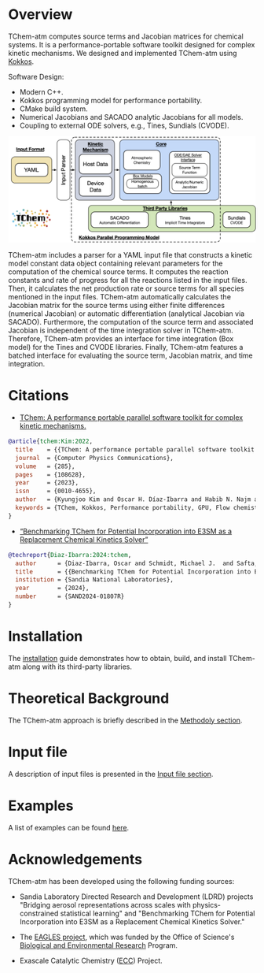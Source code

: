 # **Overview**
TChem-atm computes source terms and Jacobian matrices for chemical systems. It is a performance-portable software toolkit designed for complex kinetic mechanisms. We designed and implemented TChem-atm using [Kokkos](https://github.com/kokkos/kokkos.git).

Software Design:

  * Modern C++.
  * Kokkos programming model for performance portability.
  * CMake build system.
  * Numerical Jacobians and SACADO analytic Jacobians for all models.
  * Coupling to external ODE solvers, e.g., Tines, Sundials (CVODE).

![TChem](figures/TChem_atm.png)

TChem-atm includes a parser for a YAML input file that constructs a kinetic model constant data object containing relevant parameters for the computation of the chemical source terms. It computes the reaction constants and rate of progress for all the reactions listed in the input files. Then, it calculates the net production rate or source terms for all species mentioned in the input files. TChem-atm automatically calculates the Jacobian matrix for the source terms using either finite differences (numerical Jacobian) or automatic differentiation (analytical Jacobian via SACADO). Furthermore, the computation of the source term and associated Jacobian is independent of the time integration solver in TChem-atm. Therefore, TChem-atm provides an interface for time integration (Box model) for the Tines and CVODE libraries. Finally, TChem-atm features a batched interface for evaluating the source term, Jacobian matrix, and time integration.
# **Citations**
* [TChem: A performance portable parallel software
toolkit for complex kinetic mechanisms.](https://www.sciencedirect.com/science/article/pii/S0010465522003472)

```bibtex
@article{tchem:Kim:2022,
  title    = {{TChem: A performance portable parallel software toolkit for complex kinetic mechanisms}},
  journal  = {Computer Physics Communications},
  volume   = {285},
  pages    = {108628},
  year     = {2023},
  issn     = {0010-4655},
  author   = {Kyungjoo Kim and Oscar H. Díaz-Ibarra and Habib N. Najm and Judit Zádor and Cosmin Safta},
  keywords = {TChem, Kokkos, Performance portability, GPU, Flow chemistry}
}
```

* [“Benchmarking TChem for Potential Incorporation into E3SM as a Replacement Chemical Kinetics Solver”](sand_report/QTI_tchemV1.pdf)
```bibtex
@techreport{Diaz-Ibarra:2024:tchem,
  author      = {Diaz-Ibarra, Oscar and Schmidt, Michael J.  and Safta, Cosmin },
  title       = {{Benchmarking TChem for Potential Incorporation into E3SM as a Replacement Chemical Kinetics Solver}},
  institution = {Sandia National Laboratories},
  year        = {2024},
  number      = {SAND2024-01807R}
}
```

# **Installation**
The [installation](installation.md) guide demonstrates how to obtain, build, and install TChem-atm along with its third-party libraries.

# **Theoretical Background**
The TChem-atm approach is briefly described in the [Methodoly section](methodology.md).

# **Input file**
A description of input files is presented in the [Input file section](input.md).

# **Examples**

A list of examples can be found [here](examples.md).

# **Acknowledgements**
TChem-atm has been developed using the following funding sources:

* Sandia Laboratory Directed Research and Development (LDRD) projects "Bridging aerosol representations across scales with physics-constrained statistical learning" and "Benchmarking TChem for Potential Incorporation into E3SM as a Replacement Chemical Kinetics Solver."

* The [EAGLES project](https://climatemodeling.science.energy.gov/projects/enabling-aerosol-cloud-interactions-global-convection-permitting-scales-eagles), which was funded by
the Office of Science's [Biological and Environmental
Research](https://science.osti.gov/ber) Program.

* Exascale Catalytic Chemistry ([ECC](https://www.ecc-project.org/)) Project.
